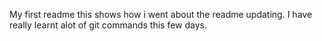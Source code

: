 My first readme
this shows how i went about the readme updating.
I have really learnt alot of git commands this few days.

